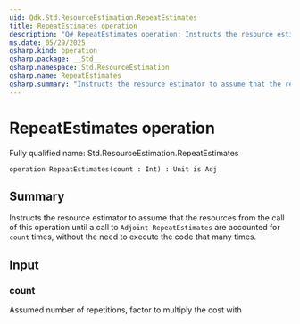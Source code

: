 ```yaml
---
uid: Qdk.Std.ResourceEstimation.RepeatEstimates
title: RepeatEstimates operation
description: "Q# RepeatEstimates operation: Instructs the resource estimator to assume that the resources from the call of this operation until a call to `Adjoint RepeatEstimates` are accounted for `count` times, without the need to execute the code that many times."
ms.date: 05/29/2025
qsharp.kind: operation
qsharp.package: __Std__
qsharp.namespace: Std.ResourceEstimation
qsharp.name: RepeatEstimates
qsharp.summary: "Instructs the resource estimator to assume that the resources from the call of this operation until a call to `Adjoint RepeatEstimates` are accounted for `count` times, without the need to execute the code that many times."
---
```


# RepeatEstimates operation

Fully qualified name: Std.ResourceEstimation.RepeatEstimates

```qsharp
operation RepeatEstimates(count : Int) : Unit is Adj
```

## Summary
Instructs the resource estimator to assume that the resources from the
call of this operation until a call to `Adjoint RepeatEstimates` are
accounted for `count` times, without the need to execute the code that many
times.

## Input
### count
Assumed number of repetitions, factor to multiply the cost with
